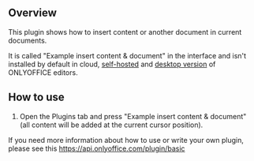 ## Overview

This plugin shows how to insert content or another document in current documents.


It is called "Example insert content & document" in the interface and isn't installed by default in cloud, [self-hosted](https://github.com/ONLYOFFICE/DocumentServer) and [desktop version](https://github.com/ONLYOFFICE/DesktopEditors) of ONLYOFFICE editors. 

## How to use

1. Open the Plugins tab and press "Example insert content & document" (all content will be added at the current cursor position).

If you need more information about how to use or write your own plugin, please see this https://api.onlyoffice.com/plugin/basic